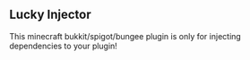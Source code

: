 ## Lucky Injector

This minecraft bukkit/spigot/bungee plugin is only for injecting dependencies
to your plugin!